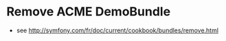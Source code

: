 Remove ACME DemoBundle
======================

* see http://symfony.com/fr/doc/current/cookbook/bundles/remove.html

